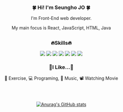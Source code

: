 <div align=center>
<h3> 🍀 Hi! I'm Seungho JO 🍀</h3>
  
I'm Front-End web developer.

My main focus is React, JavaScript, HTML, Java

  ##
<h3>🔥Skills🔥</h3>
<img src="https://img.shields.io/badge/html-E34F26?style=for-the-badge&logo=html5&logoColor=white">
<img src="https://img.shields.io/badge/css-1572B6?style=for-the-badge&logo=css3&logoColor=white">
<img src="https://img.shields.io/badge/javascript-F7DF1E?style=for-the-badge&logo=javascript&logoColor=black">
<img src="https://img.shields.io/badge/react-61DAFB?style=for-the-badge&logo=react&logoColor=black">
<img src="https://img.shields.io/badge/Git-F05032?style=for-the-badge&logo=Git&logoColor=white">
<img src="https://img.shields.io/badge/MySQL-4479A1?style=for-the-badge&logo=MySQL&logoColor=white"/>
<img src="https://img.shields.io/badge/Java-007396?style=for-the-badge&logo=Java&logoColor=white"/>


<h3>💙I Like...💙</h3>

  💪 Exercise, 💻 Programing, 🎵 Music, 📽️ Watching Movie
  
##

  <br>

[![Anurag's GitHub stats](https://github-readme-stats.vercel.app/api?username=jo-seungho)](https://github.com/anuraghazra/github-readme-stats)
</div>

<!--
**jo-seungho/jo-seungho** is a ✨ _special_ ✨ repository because its `README.md` (this file) appears on your GitHub profile.

Here are some ideas to get you started:

- 🔭 I’m currently working on ...
- 🌱 I’m currently learning ...
- 👯 I’m looking to collaborate on ...
- 🤔 I’m looking for help with ...
- 💬 Ask me about ...
- 📫 How to reach me: ...
- 😄 Pronouns: ...
- ⚡ Fun fact: ...
-->
